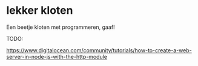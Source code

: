 # lekker kloten

Een beetje kloten met programmeren, gaaf!


TODO: 

https://www.digitalocean.com/community/tutorials/how-to-create-a-web-server-in-node-js-with-the-http-module
